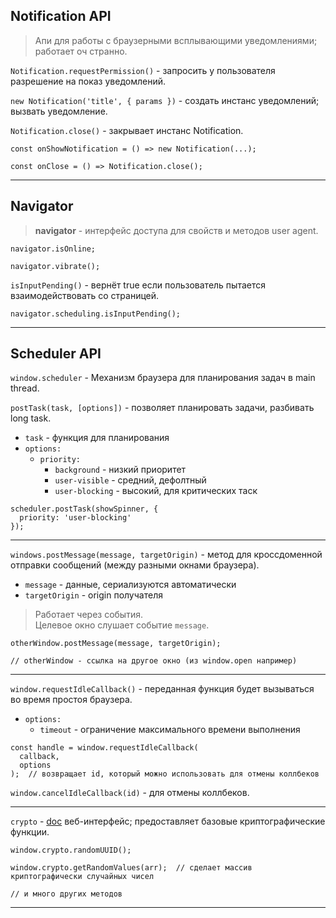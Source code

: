 ## Notification API

> Апи для работы с браузерными всплывающими уведомлениями;  
> работает оч странно.

`Notification.requestPermission()` - запросить у пользователя разрешение на показ уведомлений.

`new Notification('title', { params })` - создать инстанс уведомлений; вызвать уведомление.

`Notification.close()` - закрывает инстанс Notification.

```
const onShowNotification = () => new Notification(...);

const onClose = () => Notification.close();
```

___

##  Navigator

> **navigator** - интерфейс доступа для свойств и методов user agent.

```
navigator.isOnline;

navigator.vibrate();
```

`isInputPending()` - вернёт true если пользователь пытается взаимодействовать со страницей.

```
navigator.scheduling.isInputPending();
```

___

## Scheduler API

`window.scheduler` - Механизм браузера для планирования задач в main thread.

`postTask(task, [options])` - позволяет планировать задачи, разбивать long task.
  - `task` - функция для планирования
  - `options:`  
    - `priority:`  
      - `background` - низкий приоритет
      - `user-visible` - средний, дефолтный
      - `user-blocking` - высокий, для критических таск

```
scheduler.postTask(showSpinner, {
  priority: 'user-blocking'
});
```

___

`windows.postMessage(message, targetOrigin)` - метод для кроссдоменной отправки сообщений (между разными окнами браузера).
  - `message` - данные, сериализуются автоматически
  - `targetOrigin` - origin получателя

> Работает через события.  
> Целевое окно слушает событие `message`.

```
otherWindow.postMessage(message, targetOrigin);

// otherWindow - ссылка на другое окно (из window.open например)
```

___

`window.requestIdleCallback()` - переданная функция будет вызываться во время простоя браузера.
  - `options:`  
    - `timeout` - ограничение максимального времени выполнения

```
const handle = window.requestIdleCallback(
  callback,
  options
);  // возвращает id, который можно использовать для отмены коллбеков
```

`window.cancelIdleCallback(id)` - для отмены коллбеков.

___

`crypto` - [doc](https://developer.mozilla.org/ru/docs/Web/API/Crypto) веб-интерфейс; предоставляет базовые криптографические функции.

```
window.crypto.randomUUID();

window.crypto.getRandomValues(arr);  // сделает массив криптографически случайных чисел

// и много других методов
```

___



